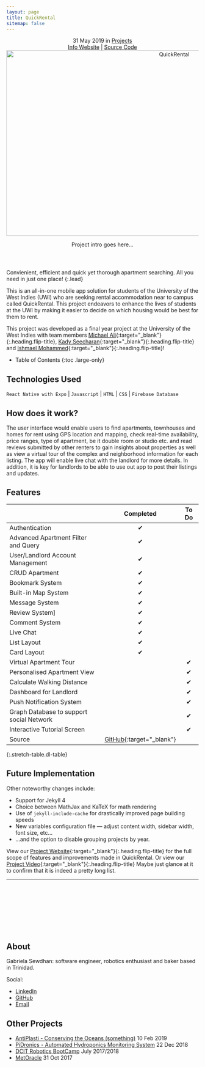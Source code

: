 ```yaml
---
layout: page
title: QuickRental
sitemap: false
---
```

<!-- <a class="external" href="https://hydejack.com/" property="sameAs">Website</a> -->
<!-- <p class="note" title="Attention">A custom label.</p> -->
<div markdown="0">
  <header>
    <!-- <h1 class="post-title flip-project-title"> QuickRental</h1> -->
    <div class ="row_project">
      <div class="column_project_l">
        <div class="post-date"> 
          <time datetime="2020-05-31T00:00:00+00:00">31 May 2019</time> in <a href="/portfolio/projects_test/" class="flip-title">Projects</a>
        </div>
      </div>
      <div class="column_project_l2">
        <a href="https://quick-rental-project-website.herokuapp.com/index.html" target="_blank" class="external heading flip-title">Info Website</a> |
        <a href="https://github.com/quickrentalteam" target="_blank" class="external heading flip-title">Source Code</a>
      </div>
    </div>
    <div class="lead aspect-ratio sixteen-nine flip-project-img"> 
      <img src="/portfolio/images/projects/quickrental/apartmentapp2.png" alt="QuickRental" width="864" height="486" loading="lazy">
    </div>
    <p class="note-sm" title="QuickRental"> Project intro goes here...</p>
  </header>
</div>


Convienient, efficient and quick yet thorough apartment searching. All you need in just one place!
{:.lead}

This is an all-in-one mobile app solution for students of the University of the West Indies (UWI) who are seeking rental accommodation near to campus called QuickRental. This project endeavors to enhance the lives of students at the UWI by making it easier to decide on which housing would be best for them to rent.

This project was developed as a final year project at the University of the West Indies with team members [Michael Ali](https://www.linkedin.com/in/michael-ali-79531932/){:target="_blank"}{:.heading.flip-title}, [Kady Seecharan](https://www.linkedin.com/in/kady-seecharan-a7a03a1a0/){:target="_blank"}{:.heading.flip-title} and [Ishmael Mohammed](https://www.linkedin.com/in/ishmael-mohammed-00567918a/){:target="_blank"}{:.heading.flip-title}!

- Table of Contents
{:toc .large-only}

<!-- ## About

About Project goes here ....
Ever since the introduction of Dark Mode, link styles have been a bit of an issue. Specifically, finding an accent color that worked on both light and dark backgrounds was the problem. With Hydejack 9, the [link style](#linking-in-style) has been revamped so that legibility is no longer tied to the choice of accent_color, giving you much more freedom in creating a unique design flavor for your site. -->

## Technologies Used
`React Native with Expo` | `Javascript` | `HTML` | `CSS` | `Firebase Database`
<!-- {:.faded} -->

## How does it work?
The user interface would enable users to find apartments, townhouses and homes for rent using GPS location and mapping, check real-time availability, price ranges, type of apartment, be it double room or studio etc. and read reviews submitted by other renters to gain insights about properties as well as view a virtual tour of the complex and neighborhood information for each listing. The app will enable live chat with the landlord for more details. In addition, it is key for landlords to be able to use out app to post their listings and updates.

## Features

|                                         | Completed | To Do   |
|:----------------------------------------|:---------:|:-------:|
| Authentication                          | &#x2714;  |         |
| Advanced Apartment Filter and Query     | &#x2714;  |         |
| User/Landlord Account Management        | &#x2714;  |         |
| CRUD Apartment                          | &#x2714;  |         |
| Bookmark System                         | &#x2714;  |         |
| Built-in Map System                     | &#x2714;  |         |
| Message System                          | &#x2714;  |         |
| Review System]                          | &#x2714;  |         |
| Comment System                          | &#x2714;  |         |
| Live Chat                               | &#x2714;  |         |
| List Layout                             | &#x2714;  |         |
| Card Layout                             | &#x2714;  |         |
| Virtual Apartment Tour                  |           | &#x2714;|
| Personalised Apartment View             |           | &#x2714;|
| Calculate Walking Distance              |           | &#x2714;|
| Dashboard for Landlord                  |           | &#x2714;|
| Push Notification System                |           | &#x2714;|
| Graph Database to support social Network|           | &#x2714;|
| Interactive Tutorial Screen             |           | &#x2714;|
| Source                                  | [GitHub](https://github.com/quickrentalteam){:target="_blank"} 
{:.stretch-table.dl-table}
 

## Future Implementation

Other noteworthy changes include:
- Support for Jekyll 4
- Choice between MathJax and KaTeX for math rendering
- Use of `jekyll-include-cache` for drastically improved page building speeds
- New variables configuration file — adjust content width, sidebar width, font size, etc...
- ...and the option to disable grouping projects by year.

View our [Project Website](https://quick-rental-project-website.herokuapp.com/videos.html){:target="_blank"}{:.heading.flip-title} for the full scope of features and improvements made in QuickRental.
Or view our [Project Video](https://youtu.be/WOppO_66oSE){:target="_blank"}{:.heading.flip-title}
Maybe just glance at it to confirm that it is indeed a pretty long list.


<div markdown="0">
  <hr class="dingbat related">
  <aside class="about related mt4 mb4" role="complementary">
    <div class="author mt4"> 
      <img src="/portfolio/images/gabieicon_128.png" srcset="/portfolio/images/gabieicon_128.png 1x,/portfolio/images/gabieicon_256.png 2x" alt="<Gabriela> <Sewdhan>" class="avatar" width="120" height="120" loading="lazy" style="opacity: 0;">
      <h2 class="page-title hr-bottom"> About</h2>
      <p>Gabriela Sewdhan: software engineer, robotics enthusiast and baker based in Trinidad.</p>
      <div class="sidebar-social"> <span class="sr-only">Social:</span>
        <ul>
          <li> 
            <a href="https://www.linkedin.com/in/gabriela-sewdhan-3ba495120" target="_blank" title="LinkedIn" class="no-mark-external"> <span class="icon-linkedin2"></span> <span class="sr-only">LinkedIn</span> </a>
          </li>
          <li> 
            <a href="https://github.com/GabrielaSewdhan" target="_blank" title="GitHub" class="no-mark-external"> <span class="icon-github"></span> <span class="sr-only">GitHub</span> </a>
          </li>
          <li> 
            <a href="mailto:gabiems13@gmail.com" target="_blank" title="Email" class="no-mark-external"> <span class="icon-mail"></span> <span class="sr-only">Email</span> </a>
          </li>
        </ul>
      </div>
    </div>
  </aside>
  <aside class="related mb4" role="complementary">
    <h2 class="hr-bottom">Other Projects</h2>
    <ul class="related-posts">
      <li class="h4">
        <a href="/portfolio/projectlist/AntiPlasti/" class="flip-title"><span>AntiPlasti - Conserving the Oceans (something)</span></a> <time class="faded fine" datetime="2020-07-03T00:00:00+00:00">10 Feb 2019</time>
      </li>
      <li class="h4"> 
        <a href="/portfolio/projectlist/PiDronics/" class="flip-title"><span>PiDronics - Automated Hydroponics Monitoring System</span></a> <time class="faded fine" datetime="2018-06-01T00:00:00+00:00">22 Dec 2018</time>
      </li>
      <li class="h4"> 
        <a href="/portfolio/projectlist/dcitCamp-2017-2018/" class="flip-title"><span>DCIT Robotics BootCamp</span></a> <time class="faded fine" datetime="2017-11-23T00:00:00+00:00">July 2017/2018</time>
      </li>
      <li class="h4"> 
        <a href="/portfolio/projectlist/MetOracle/" class="flip-title"><span>MetOracle</span></a> <time class="faded fine" datetime="2017-11-23T00:00:00+00:00">31 Oct 2017</time>
      </li>
    </ul>
  </aside>
</div>
